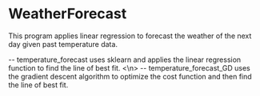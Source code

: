 # WeatherForecast

This program applies linear regression to forecast the weather of the next day given past temperature data.

-- temperature_forecast uses sklearn and applies the linear regression function to find the line of best fit. <\n>
-- temperature_forecast_GD uses the gradient descent algorithm to optimize the cost function and then find the line of best fit.
